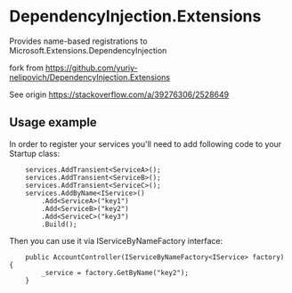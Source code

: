 # DependencyInjection.Extensions
Provides name-based registrations to Microsoft.Extensions.DependencyInjection

fork from https://github.com/yuriy-nelipovich/DependencyInjection.Extensions

See origin https://stackoverflow.com/a/39276306/2528649

## Usage example

In order to register your services you'll need to add following code to your Startup class:

        services.AddTransient<ServiceA>();
        services.AddTransient<ServiceB>();
        services.AddTransient<ServiceC>();
        services.AddByName<IService>()
            .Add<ServiceA>("key1")
            .Add<ServiceB>("key2")
            .Add<ServiceC>("key3")
            .Build();

Then you can use it via IServiceByNameFactory interface:

        public AccountController(IServiceByNameFactory<IService> factory) {
            _service = factory.GetByName("key2");
        }



